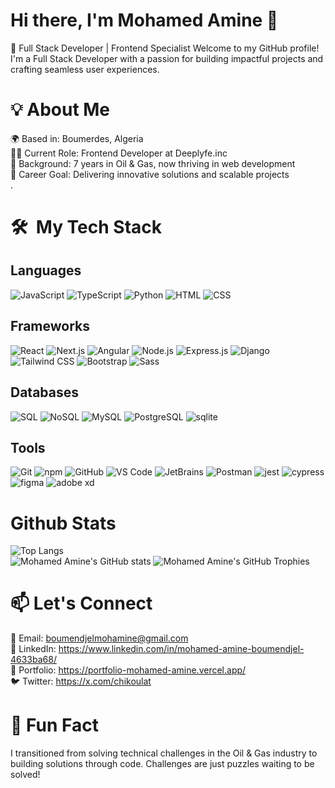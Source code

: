 # Hi there, I'm Mohamed Amine 👋
🚀 Full Stack Developer | Frontend Specialist
Welcome to my GitHub profile! I'm a Full Stack Developer with a passion for building impactful projects and crafting seamless user experiences.

# 💡 About Me
🌍 Based in: Boumerdes, Algeria <br/>
👨‍💻 Current Role: Frontend Developer at Deeplyfe.inc <br/>
📜 Background: 7 years in Oil & Gas, now thriving in web development <br/>
🎯 Career Goal: Delivering innovative solutions and scalable projects <br/>.

# 🛠 ️ My Tech Stack

## Languages <br/>
![JavaScript](https://img.shields.io/badge/-JavaScript-F7DF1E?logo=javascript&logoColor=black)
![TypeScript](https://img.shields.io/badge/-TypeScript-3178C6?logo=typescript&logoColor=white)
![Python](https://img.shields.io/badge/-Python-3776AB?logo=python&logoColor=white)
![HTML](https://img.shields.io/badge/-HTML-E34F26?logo=html5&logoColor=white)
![CSS](https://img.shields.io/badge/-CSS-1572B6?logo=css3&logoColor=white)

## Frameworks <br/>
![React](https://img.shields.io/badge/-React-61DAFB?logo=react&logoColor=black)
![Next.js](https://img.shields.io/badge/-Next.js-000000?logo=next.js&logoColor=white)
![Angular](https://img.shields.io/badge/-Angular-DD0031?logo=angular&logoColor=white)
![Node.js](https://img.shields.io/badge/-Node.js-339933?logo=node.js&logoColor=white)
![Express.js](https://img.shields.io/badge/-Express.js-000000?logo=express&logoColor=white)
![Django](https://img.shields.io/badge/-Django-092E20?logo=django&logoColor=white)
![Tailwind CSS](https://img.shields.io/badge/-Tailwind%20CSS-38B2AC?logo=tailwind-css&logoColor=white)
![Bootstrap](https://img.shields.io/badge/-Bootstrap-7952B3?logo=bootstrap&logoColor=white)
![Sass](https://img.shields.io/badge/-Sass-CC6699?logo=sass&logoColor=white)

## Databases <br/>
![SQL](https://img.shields.io/badge/-SQL-4479A1?logo=postgresql&logoColor=white)
![NoSQL](https://img.shields.io/badge/-NoSQL-4DB33D?logo=mongodb&logoColor=white)
![MySQL](https://img.shields.io/badge/-MySQL-4479A1?logo=mysql&logoColor=white)
![PostgreSQL](https://img.shields.io/badge/-PostgreSQL-336791?logo=postgresql&logoColor=white)
![sqlite](https://img.shields.io/badge/-sqlite-003B57?logo=sqlite&logoColor=white)

## Tools <br/>
![Git](https://img.shields.io/badge/-Git-F05032?logo=git&logoColor=white)
![npm](https://img.shields.io/badge/-npm-CB3837?logo=npm&logoColor=white)
![GitHub](https://img.shields.io/badge/-GitHub-181717?logo=github&logoColor=white)
![VS Code](https://img.shields.io/badge/-VS%20Code-007ACC?logo=visual-studio-code&logoColor=white)
![JetBrains](https://img.shields.io/badge/-JetBrains-000000?logo=jetbrains&logoColor=white)
![Postman](https://img.shields.io/badge/-Postman-FF6C37?logo=postman&logoColor=white)
![jest](https://img.shields.io/badge/-jest-C21325?logo=jest&logoColor=white)
![cypress](https://img.shields.io/badge/-cypress-17202C?logo=cypress&logoColor=white)
![figma](https://img.shields.io/badge/-figma-F24E1E?logo=figma&logoColor=white)
![adobe xd](https://img.shields.io/badge/-adobe%20xd-FF26BE?logo=adobe-xd&logoColor=white)

# Github Stats <br/>
![Top Langs](https://github-readme-stats.vercel.app/api/top-langs/?username=chikoulat&layout=compact&theme=radical&) <br/>
![Mohamed Amine's GitHub stats](https://github-readme-stats.vercel.app/api?username=chikoulat&show_icons=true&theme=radical)
![Mohamed Amine's GitHub Trophies](https://github-profile-trophy.vercel.app/?username=chikoulat&theme=radical&column=4)

# 📫 Let's Connect <br/>
📧 Email: boumendjelmohamine@gmail.com<br/>
🔗 LinkedIn: https://www.linkedin.com/in/mohamed-amine-boumendjel-4633ba68/ <br/>
📁 Portfolio: https://portfolio-mohamed-amine.vercel.app/ <br/>
🐦 Twitter: https://x.com/chikoulat <br/>

# 🤖 Fun Fact <br/>
I transitioned from solving technical challenges in the Oil & Gas industry to building solutions through code. Challenges are just puzzles waiting to be solved!
